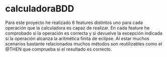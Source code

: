 # calculadoraBDD

Para este proyecto he realizado 6 features distintos uno para cada operación que la calculadora es capaz de 
realizar. En cada feature he comprobado si la operación es correcta y si devuelve la excepción indicada si la operación
alcanza la aritmética finita de eclipse. Al estar muchos scenarios bastante relacionados muchos métodos son reutilizables como
el @THEN que comprueba si el resultado es correcto.
